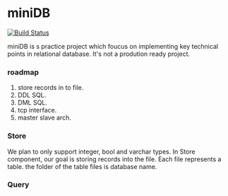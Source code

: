 # miniDB

[![Build Status](https://travis-ci.org/xumc/miniDB.svg?branch=master)](https://travis-ci.org/xumc/miniDB)

miniDB is s practice project which foucus on implementing key technical points in relational database. It's not a prodution ready project.

### roadmap
1. store records in to file.
2. DDL SQL.
3. DML SQL.
4. tcp interface.
5. master slave arch.

### Store

We plan to only support integer, bool and varchar types. In Store component, our goal is storing records into the file. Each file represents a table. the folder of the table files is database name.


### Query
